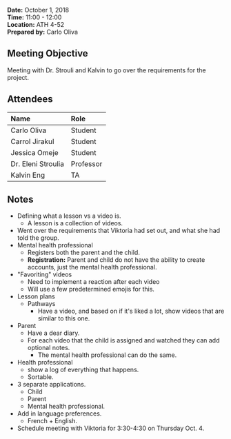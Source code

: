 **Date:** October 1, 2018  
**Time:** 11:00 - 12:00   
**Location:** ATH 4-52  
**Prepared by:** Carlo Oliva  

## Meeting Objective

Meeting with Dr. Strouli and Kalvin to go over the requirements for the project.  

## Attendees
|Name| **Role**
|:----------------|:---------------
|Carlo Oliva|Student |  
|Carrol Jirakul|Student|  
|Jessica Omeje|Student|  
|Dr. Eleni Stroulia|Professor|  
|Kalvin Eng|TA|  

## Notes
* Defining what a lesson vs a video is. 
  * A lesson is a collection of videos.
* Went over the requirements that Viktoria had set out, and what she had told the group.
* Mental health professional
  * Registers both the parent and the child. 
  * **Registration:** Parent and child do not have the ability to create accounts, just the mental health professional. 
* "Favoriting" videos
  * Need to implement a reaction after each video
  * Will use a few predetermined emojis for this. 
* Lesson plans
  * Pathways
    * Have a video, and based on if it's liked a lot, show videos that are similar to this one. 
* Parent
  * Have a dear diary.
  * For each video that the child is assigned and watched they can add optional notes. 
    * The mental health professional can do the same. 
* Health professional
  * show a log of everything that happens. 
  * Sortable. 
* 3 separate applications. 
  * Child
  * Parent
  * Mental health professional.
* Add in language preferences.
  * French + English.  
* Schedule meeting with Viktoria for 3:30-4:30 on Thursday Oct. 4. 
